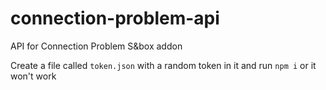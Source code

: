 # connection-problem-api
API for Connection Problem S&amp;box addon

Create a file called `token.json` with a random token in it and run `npm i` or it won't work

